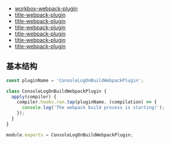 - [workbox-webpack-plugin](/builder/webpack/plugin/workbox-webpack-plugin.html)
- [title-webpack-plugin](/builder/webpack/plugin/title-webpack-plugin.html)
- [title-webpack-plugin](/builder/webpack/plugin/title-webpack-plugin.html)
- [title-webpack-plugin](/builder/webpack/plugin/title-webpack-plugin.html)
- [title-webpack-plugin](/builder/webpack/plugin/title-webpack-plugin.html)
- [title-webpack-plugin](/builder/webpack/plugin/title-webpack-plugin.html)
- [title-webpack-plugin](/builder/webpack/plugin/title-webpack-plugin.html)

## 基本结构
```js
const pluginName = 'ConsoleLogOnBuildWebpackPlugin';

class ConsoleLogOnBuildWebpackPlugin {
  apply(compiler) {
    compiler.hooks.run.tap(pluginName, (compilation) => {
      console.log('The webpack build process is starting!');
    });
  }
}

module.exports = ConsoleLogOnBuildWebpackPlugin;
```




